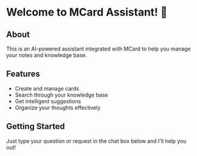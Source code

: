 # Welcome to MCard Assistant! 🚀

## About
This is an AI-powered assistant integrated with MCard to help you manage your notes and knowledge base.

## Features
- Create and manage cards
- Search through your knowledge base
- Get intelligent suggestions
- Organize your thoughts effectively

## Getting Started
Just type your question or request in the chat box below and I'll help you out!
